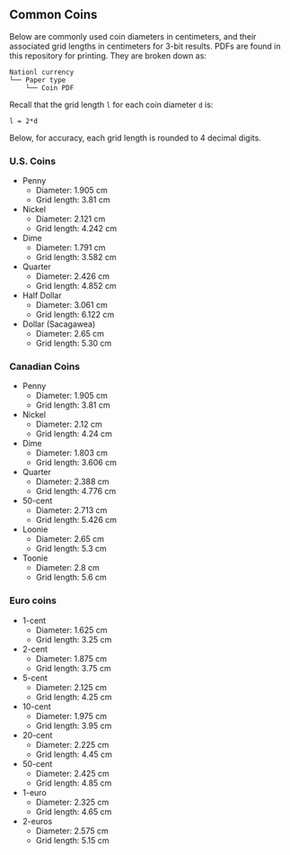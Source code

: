 ## Common Coins
Below are commonly used coin diameters in centimeters, and their associated grid
lengths in centimeters for 3-bit results. PDFs are found in this repository for
printing. They are broken down as:

    Nationl currency
    └── Paper type
        └── Coin PDF

Recall that the grid length `l` for each coin diameter `d` is:

    l = 2*d

Below, for accuracy, each grid length is rounded to 4 decimal digits.

### U.S. Coins
* Penny
  - Diameter: 1.905 cm
  - Grid length: 3.81 cm
* Nickel
  - Diameter: 2.121 cm
  - Grid length: 4.242 cm
* Dime
  - Diameter: 1.791 cm
  - Grid length: 3.582 cm
* Quarter
  - Diameter: 2.426 cm
  - Grid length: 4.852 cm
* Half Dollar
  - Diameter: 3.061 cm
  - Grid length: 6.122 cm
* Dollar (Sacagawea)
  - Diameter: 2.65 cm
  - Grid length: 5.30 cm

### Canadian Coins
* Penny
  - Diameter: 1.905 cm
  - Grid length: 3.81 cm
* Nickel
  - Diameter: 2.12 cm
  - Grid length: 4.24 cm
* Dime
  - Diameter: 1.803 cm
  - Grid length: 3.606 cm
* Quarter
  - Diameter: 2.388 cm
  - Grid length: 4.776 cm
* 50-cent
  - Diameter: 2.713 cm
  - Grid length: 5.426 cm
* Loonie
  - Diameter: 2.65 cm
  - Grid length: 5.3 cm
* Toonie
  - Diameter: 2.8 cm
  - Grid length: 5.6 cm

### Euro coins
* 1-cent
  - Diameter: 1.625 cm
  - Grid length: 3.25 cm
* 2-cent
  - Diameter: 1.875 cm
  - Grid length: 3.75 cm
* 5-cent
  - Diameter: 2.125 cm
  - Grid length: 4.25 cm
* 10-cent
  - Diameter: 1.975 cm
  - Grid length: 3.95 cm
* 20-cent
  - Diameter: 2.225 cm
  - Grid length: 4.45 cm
* 50-cent
  - Diameter: 2.425 cm
  - Grid length: 4.85 cm
* 1-euro
  - Diameter: 2.325 cm
  - Grid length: 4.65 cm
* 2-euros
  - Diameter: 2.575 cm
  - Grid length: 5.15 cm
